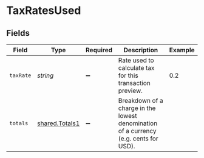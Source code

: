 # TaxRatesUsed


## Fields

| Field                                                                                | Type                                                                                 | Required                                                                             | Description                                                                          | Example                                                                              |
| ------------------------------------------------------------------------------------ | ------------------------------------------------------------------------------------ | ------------------------------------------------------------------------------------ | ------------------------------------------------------------------------------------ | ------------------------------------------------------------------------------------ |
| `taxRate`                                                                            | *string*                                                                             | :heavy_minus_sign:                                                                   | Rate used to calculate tax for this transaction preview.                             | 0.2                                                                                  |
| `totals`                                                                             | [shared.Totals1](../../../sdk/models/shared/totals1.md)                              | :heavy_minus_sign:                                                                   | Breakdown of a charge in the lowest denomination of a currency (e.g. cents for USD). |                                                                                      |